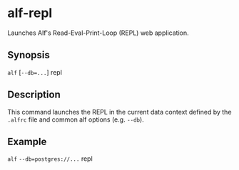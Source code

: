 # alf-repl

Launches Alf's Read-Eval-Print-Loop (REPL) web application.

## Synopsis

`alf` [`--db=...`] repl

## Description

This command launches the REPL in the current data context defined by the
`.alfrc` file and common alf options (e.g. `--db`).

## Example

`alf` `--db=postgres://...` repl

